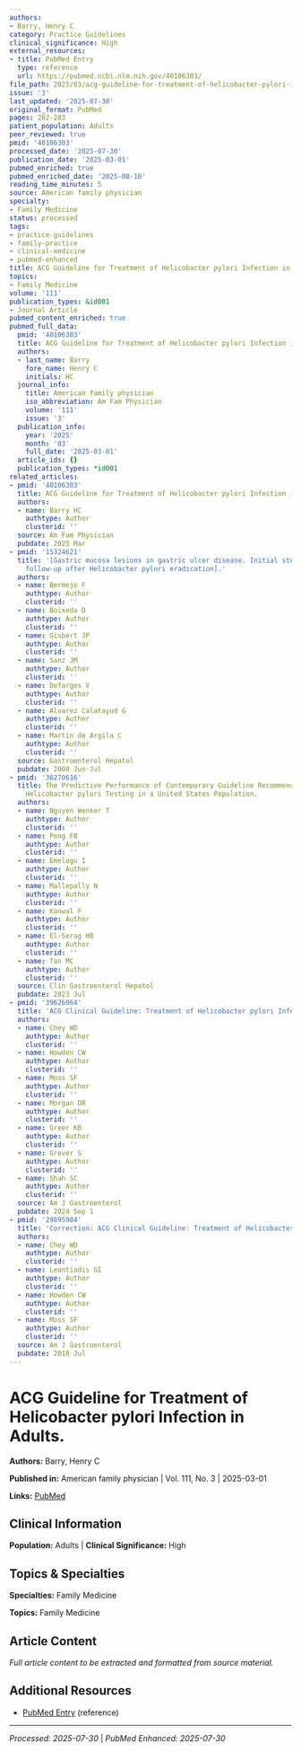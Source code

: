 ```yaml
---
authors:
- Barry, Henry C
category: Practice Guidelines
clinical_significance: High
external_resources:
- title: PubMed Entry
  type: reference
  url: https://pubmed.ncbi.nlm.nih.gov/40106303/
file_path: 2025/03/acg-guideline-for-treatment-of-helicobacter-pylori-infection.md
issue: '3'
last_updated: '2025-07-30'
original_format: PubMed
pages: 282-283
patient_population: Adults
peer_reviewed: true
pmid: '40106303'
processed_date: '2025-07-30'
publication_date: '2025-03-01'
pubmed_enriched: true
pubmed_enriched_date: '2025-08-10'
reading_time_minutes: 5
source: American family physician
specialty:
- Family Medicine
status: processed
tags:
- practice-guidelines
- family-practice
- clinical-medicine
- pubmed-enhanced
title: ACG Guideline for Treatment of Helicobacter pylori Infection in Adults.
topics:
- Family Medicine
volume: '111'
publication_types: &id001
- Journal Article
pubmed_content_enriched: true
pubmed_full_data:
  pmid: '40106303'
  title: ACG Guideline for Treatment of Helicobacter pylori Infection in Adults.
  authors:
  - last_name: Barry
    fore_name: Henry C
    initials: HC
  journal_info:
    title: American family physician
    iso_abbreviation: Am Fam Physician
    volume: '111'
    issue: '3'
  publication_info:
    year: '2025'
    month: '03'
    full_date: '2025-03-01'
  article_ids: {}
  publication_types: *id001
related_articles:
- pmid: '40106303'
  title: ACG Guideline for Treatment of Helicobacter pylori Infection in Adults.
  authors:
  - name: Barry HC
    authtype: Author
    clusterid: ''
  source: Am Fam Physician
  pubdate: 2025 Mar
- pmid: '15324621'
  title: '[Gastric mucosa lesions in gastric ulcer disease. Initial study and 1-year
    follow-up after Helicobacter pylori eradication].'
  authors:
  - name: Bermejo F
    authtype: Author
    clusterid: ''
  - name: Boixeda D
    authtype: Author
    clusterid: ''
  - name: Gisbert JP
    authtype: Author
    clusterid: ''
  - name: Sanz JM
    authtype: Author
    clusterid: ''
  - name: Defarges V
    authtype: Author
    clusterid: ''
  - name: Alvarez Calatayud G
    authtype: Author
    clusterid: ''
  - name: Martín de Argila C
    authtype: Author
    clusterid: ''
  source: Gastroenterol Hepatol
  pubdate: 2000 Jun-Jul
- pmid: '36270616'
  title: The Predictive Performance of Contemporary Guideline Recommendations for
    Helicobacter pylori Testing in a United States Population.
  authors:
  - name: Nguyen Wenker T
    authtype: Author
    clusterid: ''
  - name: Peng FB
    authtype: Author
    clusterid: ''
  - name: Emelogu I
    authtype: Author
    clusterid: ''
  - name: Mallepally N
    authtype: Author
    clusterid: ''
  - name: Kanwal F
    authtype: Author
    clusterid: ''
  - name: El-Serag HB
    authtype: Author
    clusterid: ''
  - name: Tan MC
    authtype: Author
    clusterid: ''
  source: Clin Gastroenterol Hepatol
  pubdate: 2023 Jul
- pmid: '39626064'
  title: 'ACG Clinical Guideline: Treatment of Helicobacter pylori Infection.'
  authors:
  - name: Chey WD
    authtype: Author
    clusterid: ''
  - name: Howden CW
    authtype: Author
    clusterid: ''
  - name: Moss SF
    authtype: Author
    clusterid: ''
  - name: Morgan DR
    authtype: Author
    clusterid: ''
  - name: Greer KB
    authtype: Author
    clusterid: ''
  - name: Grover S
    authtype: Author
    clusterid: ''
  - name: Shah SC
    authtype: Author
    clusterid: ''
  source: Am J Gastroenterol
  pubdate: 2024 Sep 1
- pmid: '29895984'
  title: 'Correction: ACG Clinical Guideline: Treatment of Helicobacter pylori Infection.'
  authors:
  - name: Chey WD
    authtype: Author
    clusterid: ''
  - name: Leontiadis GI
    authtype: Author
    clusterid: ''
  - name: Howden CW
    authtype: Author
    clusterid: ''
  - name: Moss SF
    authtype: Author
    clusterid: ''
  source: Am J Gastroenterol
  pubdate: 2018 Jul
---
```


# ACG Guideline for Treatment of Helicobacter pylori Infection in Adults.

**Authors:** Barry, Henry C

**Published in:** American family physician | Vol. 111, No. 3 | 2025-03-01

**Links:** [PubMed](https://pubmed.ncbi.nlm.nih.gov/40106303/)

## Clinical Information

**Population:** Adults | **Clinical Significance:** High

## Topics & Specialties

**Specialties:** Family Medicine

**Topics:** Family Medicine

## Article Content

*Full article content to be extracted and formatted from source material.*

## Additional Resources

- [PubMed Entry](https://pubmed.ncbi.nlm.nih.gov/40106303/) (reference)

---

*Processed: 2025-07-30* | *PubMed Enhanced: 2025-07-30*
